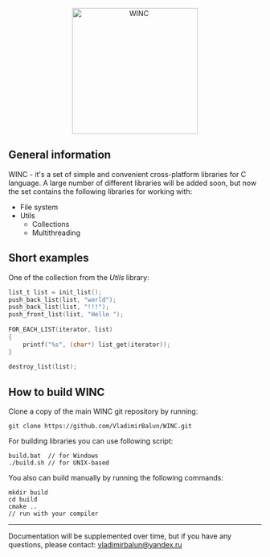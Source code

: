 <p align="center">
    <img
      alt="WINC"
      src="https://downloader.disk.yandex.ru/preview/53f91952a196156792dce7a6813a208da3c579194dca7312e29eb0e7182c19af/5b9c2e78/QIu_UHwQI7Su_15ipwApzqJ1eYAnQJo8Hb4pgrYptYSM2WFuiVeUN_LkQVZ9Sy4EH8NDhSF1E2xCxrTUcxChjg%3D%3D?uid=0&filename=WINC.png&disposition=inline&hash=&limit=0&content_type=image%2Fpng&tknv=v2&size=1680x938"
      width="250"
     />
</p>

## General information

WINC - it's a set of simple and convenient cross-platform libraries for C language. A 
large number of different libraries will be added soon, but now the set contains the following 
libraries for working with:

- File system
- Utils
  -  Collections
  -  Multithreading

## Short examples
   
One of the collection from the *Utils* library:    
    
~~~C
list_t list = init_list();
push_back_list(list, "world");
push_back_list(list, "!!!");
push_front_list(list, "Hello ");
    
FOR_EACH_LIST(iterator, list)
{
    printf("%s", (char*) list_get(iterator));
}
      
destroy_list(list);
~~~
    
## How to build WINC

Clone a copy of the main WINC git repository by running:

    git clone https://github.com/VladimirBalun/WINC.git

For building libraries you can use following script:

    build.bat  // for Windows
    ./build.sh // for UNIX-based
  
You also can  build manually by running the following commands:

    mkdir build
    cd build
    cmake ..
    // run with your compiler 
    
___
Documentation will be supplemented over time, but if you 
have any questions, please contact: vladimirbalun@yandex.ru
